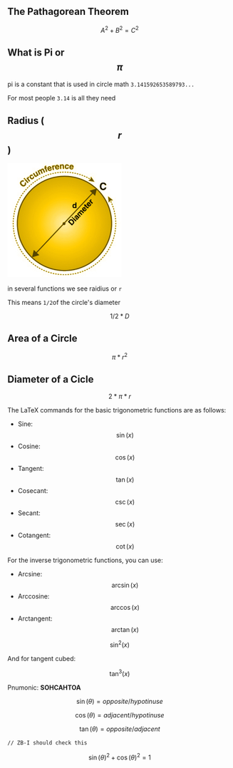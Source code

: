 ## The Pathagorean Theorem

$$A^2+B^2=C^2$$



## What is Pi or $$\pi$$

pi is a constant that is used in circle math `3.141592653589793...`

For most people `3.14` is all they need

## Radius ( $$r$$ )



![C](./assets/C.jpg)

in several functions we see raidius or `r`

This means `1/2`of the circle's diameter

$$1/2*D$$

## Area of a Circle

$$\pi*r^2$$

## Diameter of a Cicle

$$2*\pi*r$$

The LaTeX commands for the basic trigonometric functions are as follows:

- Sine: $$\sin(x)$$
- Cosine: $$\cos(x)$$
- Tangent: $$\tan(x)$$
- Cosecant: $$\csc(x)$$
- Secant: $$\sec(x)$$
- Cotangent: $$\cot(x)$$

For the inverse trigonometric functions, you can use:

- Arcsine: $$\arcsin(x)$$
- Arccosine: $$\arccos(x)$$
- Arctangent: $$\arctan(x)$$

$$\sin^2(x)$$

And for tangent cubed:

$$\tan^3(x)$$

Pnumonic:
**SOHCAHTOA**

$$\sin(\theta) = opposite/hypotinuse$$

$$\cos(\theta) = adjacent/hypotinuse$$

$$\tan(\theta) = opposite/adjacent$$


```
// ZB-I should check this
```

$$\sin(\theta)^2 + \cos(\theta)^2 = 1$$
